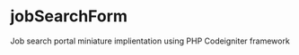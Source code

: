 jobSearchForm
=============

Job search portal miniature implientation using PHP Codeigniter framework